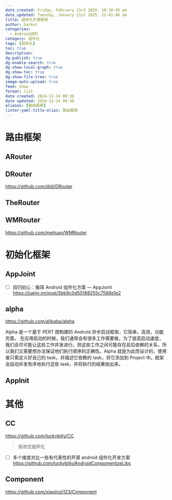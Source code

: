 ```yaml
---
date_created: Friday, February 23rd 2019, 10:10:45 pm
date_updated: Tuesday, January 21st 2025, 12:41:46 am
title: 组件化开源框架
author: hacket
categories:
  - Android进阶
category: 组件化
tags: [组件化]
toc: true
description: 
dg-publish: true
dg-enable-search: true
dg-show-local-graph: true
dg-show-toc: true
dg-show-file-tree: true
image-auto-upload: true
feed: show
format: list
date created: 2024-12-24 00:30
date updated: 2024-12-24 00:30
aliases: [路由框架]
linter-yaml-title-alias: 路由框架
---
```


# 路由框架

## ARouter

## DRouter

<https://github.com/didi/DRouter>

## TheRouter

## WMRouter

<https://github.com/meituan/WMRouter>

# 初始化框架

## AppJoint

- [ ] 回归初心：极简 Android 组件化方案 — AppJoint<br /><https://juejin.im/post/5bb9c0d55188255c7566e1e2>

## alpha

<https://github.com/alibaba/alpha>

Alpha 是一个基于 PERT 图构建的 Android 异步启动框架，它简单，高效，功能完善。 在应用启动的时候，我们通常会有很多工作需要做，为了提高启动速度，我们会尽可能让这些工作并发进行。但这些工作之间可能存在前后依赖的关系，所以我们又需要想办法保证他们执行顺序的正确性。Alpha 就是为此而设计的，使用者只需定义好自己的 task，并描述它依赖的 task，将它添加到 Project 中。框架会自动并发有序地执行这些 task，并将执行的结果抛出来。

## AppInit

# 其他

## CC

<https://github.com/luckybilly/CC>

> 渐进式组件化

- [ ] 多个维度对比一些有代表性的开源 android 组件化开发方案<br /><https://github.com/luckybilly/AndroidComponentizeLibs>

## Component

<https://github.com/xiaojinzi123/Component>
